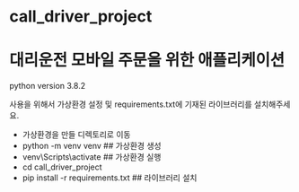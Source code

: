 # call_driver_project
# 대리운전 모바일 주문을 위한 애플리케이션

python version 3.8.2

사용을 위해서 가상환경 설정 및 requirements.txt에 기재된 라이브러리를 설치해주세요.
 - 가상환경을 만들 디렉토리로 이동
 - python -m venv venv  ## 가상환경 생성
 - venv\Scripts\activate ## 가상환경 실행
 - cd call_driver_project
 - pip install -r requirements.txt ## 라이브러리 설치



